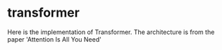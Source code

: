 # transformer
Here is the implementation of Transformer.
The architecture is from the paper 'Attention Is All You Need'
